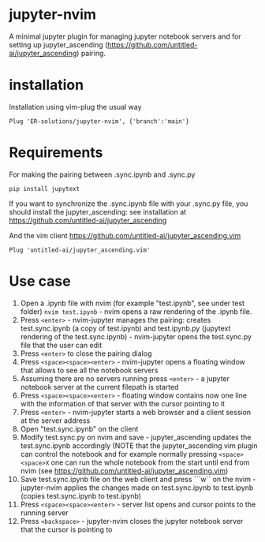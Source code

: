 # jupyter-nvim
A minimal jupyter plugin for managing jupyter notebook servers and for setting up jupyter_ascending (https://github.com/untitled-ai/jupyter_ascending) pairing.

# installation
Installation using vim-plug the usual way
```
Plug 'ER-solutions/jupyter-nvim', {'branch':'main'}
```

# Requirements
For making the pairing between .sync.ipynb and .sync.py

```pip install jupytext```

If you want to synchronize the .sync.ipynb file with your .sync.py file, you should install the jupyter_ascending: see installation at https://github.com/untitled-ai/jupyter_ascending

And the vim client https://github.com/untitled-ai/jupyter_ascending.vim

```Plug 'untitled-ai/jupyter_ascending.vim'```

# Use case
1. Open a .ipynb file with nvim (for example "test.ipynb", see under test folder) ```nvim test.ipynb``` - nvim opens a raw rendering of the .ipynb file.
2. Press ```<enter>``` - nvim-jupyter manages the pairing: creates test.sync.ipynb (a copy of test.ipynb) and test.ipynb.py (jupytext rendering of the test.sync.ipynb) - nvim-jupyter opens the test.sync.py file that the user can edit
3. Press ```<enter>``` to close the pairing dialog
4. Press ```<space><space><enter>``` - nvim-jupyter opens a floating window that allows to see all the notebook servers
5. Assuming there are no servers running press ```<enter>``` - a jupyter notebook server at the current filepath is started
6. Press ```<space><space><enter>``` - floating window contains now one line with the information of that server with the cursor pointing to it
7. Press ```<enter>``` - nvim-jupyter starts a web browser and a client session at the server address
8. Open "test.sync.ipynb" on the client
9. Modify test.sync.py on nvim and save - jupyter_ascending updates the test.sync.ipynb accordingly (NOTE that the jupyter_ascending vim plugin can control the notebook and for example normally pressing ```<space><space>X``` one can run the whole notebook from the start until end from nvim (see https://github.com/untitled-ai/jupyter_ascending.vim)
10. Save test.sync.ipynb file on the web client and press ```<space><spcase>w`` on the nvim - jupyter-nvim applies the changes made on test.sync.ipynb to test.ipynb (copies test.sync.ipynb to test.ipynb)
11. Press  ```<space><space><enter>``` - server list opens and cursor points to the running server
12. Press ```<backspace>``` - jupyter-nvim closes the jupyter notebook server that the cursor is pointing to


  



